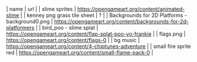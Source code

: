 | name | url |
| slime sprites | https://opengameart.org/content/animated-slime |
| kenney png grass tile sheet | ? |
| Backgrounds for 2D Platforms - background0.png | https://opengameart.org/content/backgrounds-for-2d-platformers |
| bird_poo - slime splat | https://opengameart.org/content/flap-splat-poo-yo-frankie |
| flags.png | https://opengameart.org/content/flags-0 |
| bg music | https://opengameart.org/content/4-chiptunes-adventure |
| small fire sprite red | https://opengameart.org/content/small-flame-pack-0 |
